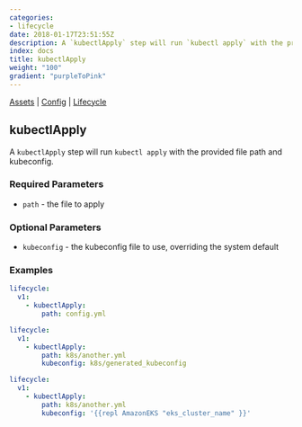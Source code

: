 ```yaml
---
categories:
- lifecycle
date: 2018-01-17T23:51:55Z
description: A `kubectlApply` step will run `kubectl apply` with the provided file path and kubeconfig.
index: docs
title: kubectlApply
weight: "100"
gradient: "purpleToPink"
---
```


[Assets](/reference/assets/overview) | [Config](/reference/config/overview) | [Lifecycle](/reference/lifecycle/overview)

## kubectlApply

A `kubectlApply` step will run `kubectl apply` with the provided file path and kubeconfig.





### Required Parameters


- `path` - the file to apply



### Optional Parameters


- `kubeconfig` - the kubeconfig file to use, overriding the system default


### Examples

```yaml
lifecycle:
  v1:
    - kubectlApply:
        path: config.yml
```

```yaml
lifecycle:
  v1:
    - kubectlApply:
        path: k8s/another.yml
        kubeconfig: k8s/generated_kubeconfig
```

```yaml
lifecycle:
  v1:
    - kubectlApply:
        path: k8s/another.yml
        kubeconfig: '{{repl AmazonEKS "eks_cluster_name" }}'
```
